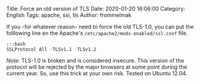 Title: Force an old version of TLS 
Date: 2020-01-20 16:06:00
Category: English 
Tags: apache, ssl, tls 
Author: frommelmak

If you -for whatever reason- need to force the old TLS-1.0, you can put the folllowing line en  the Apache's `/etc/apache2/mods-enabled/ssl.conf` file.

    :::bash
    SSLProtocol All -TLSv1.1 -TLSv1.2

*Note*: TLS-1.0 is broken and is considered insecure. This version of the protocol will be rejected by the major browsers at some point during the current year.
So, use this trick at your own risk. Tested on Ubuntu 12.04.

